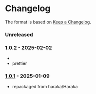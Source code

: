 # Changelog

The format is based on [Keep a Changelog](https://keepachangelog.com/).

### Unreleased

### [1.0.2] - 2025-02-02

-
- prettier

### [1.0.1] - 2025-01-09

- repackaged from haraka/Haraka

[1.0.1]: https://github.com/haraka/haraka-plugin-early_talker/releases/tag/v1.0.1
[1.0.2]: https://github.com/haraka/haraka-plugin-early_talker/releases/tag/v1.0.2
